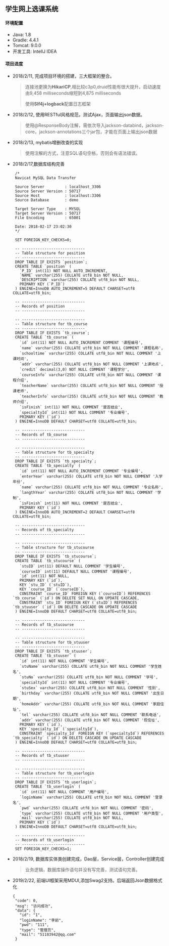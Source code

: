 ## 学生网上选课系统



#### 环境配置

 - Java: 1.8
 - Gradle: 4.4.1
 - Tomcat: 9.0.0
 - 开发工具: IntellJ IDEA



#### 项目进度

 - 2018/2/11, 完成项目环境的搭建，三大框架的整合。
      
    > 连接池更换为**HikariCP**,相比较c3p0,druid性能有很大提升。启动速度由9,458 milliseconds缩短到4,875 milliseconds
    >
    > 使用**Slf4j+logback**配置日志框架
 - 2018/2/12, 使用RESTful风格规范，测试Ajax，页面输出json数据。
    
    > 使用@ResponseBody注解，需依次导入jackson-databind，jackson-core，jackson-annotations三个jar包，才能在页面上输出json数据
 - 2018/2/13, mybatis增删改查的实现
       
    > 使用注解的方式，注意SQL语句空格，否则会有语法错误。
      
 - 2018/2/17,数据库结构完善

        /*
        Navicat MySQL Data Transfer
        
        Source Server         : localhost_3306
        Source Server Version : 50717
        Source Host           : localhost:3306
        Source Database       : demo
        
        Target Server Type    : MYSQL
        Target Server Version : 50717
        File Encoding         : 65001
        
        Date: 2018-02-17 23:02:30
        */
        
        SET FOREIGN_KEY_CHECKS=0;
        
        -- ----------------------------
        -- Table structure for position
        -- ----------------------------
        DROP TABLE IF EXISTS `position`;
        CREATE TABLE `position` (
          `P_ID` int(11) NOT NULL AUTO_INCREMENT,
          `NAME` varchar(255) COLLATE utf8_bin NOT NULL,
          `DESCRIPTION` varchar(255) COLLATE utf8_bin NOT NULL,
          PRIMARY KEY (`P_ID`)
        ) ENGINE=InnoDB AUTO_INCREMENT=5 DEFAULT CHARSET=utf8 COLLATE=utf8_bin;
        
        -- ----------------------------
        -- Records of position
        -- ----------------------------
        
        -- ----------------------------
        -- Table structure for tb_course
        -- ----------------------------
        DROP TABLE IF EXISTS `tb_course`;
        CREATE TABLE `tb_course` (
          `id` int(11) NOT NULL AUTO_INCREMENT COMMENT '课程编号',
          `name` varchar(255) COLLATE utf8_bin NOT NULL COMMENT '课程名称',
          `schooltime` varchar(255) COLLATE utf8_bin NOT NULL COMMENT '上课时间',
          `addr` varchar(255) COLLATE utf8_bin NOT NULL COMMENT '上课地点',
          `credit` decimal(3,0) NOT NULL COMMENT '课程学分',
          `courseInfo` varchar(255) COLLATE utf8_bin NOT NULL COMMENT '课程介绍',
          `teacherName` varchar(255) COLLATE utf8_bin NOT NULL COMMENT '授课老师',
          `teacherInfo` varchar(255) COLLATE utf8_bin NOT NULL COMMENT '教师介绍',
          `isFinish` int(11) NOT NULL COMMENT '是否结业',
          `specialtyId` int(11) NOT NULL COMMENT '专业编号',
          PRIMARY KEY (`id`)
        ) ENGINE=InnoDB DEFAULT CHARSET=utf8 COLLATE=utf8_bin;
        
        -- ----------------------------
        -- Records of tb_course
        -- ----------------------------
        
        -- ----------------------------
        -- Table structure for tb_specialty
        -- ----------------------------
        DROP TABLE IF EXISTS `tb_specialty`;
        CREATE TABLE `tb_specialty` (
          `id` int(11) NOT NULL AUTO_INCREMENT COMMENT '专业编号',
          `enterYear` varchar(255) COLLATE utf8_bin NOT NULL COMMENT '入学年份',
          `name` varchar(255) COLLATE utf8_bin NOT NULL COMMENT '专业名称',
          `langthYear` varchar(255) COLLATE utf8_bin NOT NULL COMMENT '学制',
          `isFinish` int(11) NOT NULL COMMENT '是否结业',
          PRIMARY KEY (`id`)
        ) ENGINE=InnoDB AUTO_INCREMENT=2 DEFAULT CHARSET=utf8 COLLATE=utf8_bin;
        
        -- ----------------------------
        -- Records of tb_specialty
        -- ----------------------------
        
        -- ----------------------------
        -- Table structure for tb_stucourse
        -- ----------------------------
        DROP TABLE IF EXISTS `tb_stucourse`;
        CREATE TABLE `tb_stucourse` (
          `stuID` int(11) DEFAULT NULL COMMENT '学生编号',
          `courseID` int(11) DEFAULT NULL COMMENT '课程编号',
          `id` int(11) NOT NULL,
          PRIMARY KEY (`id`),
          KEY `stu_ID` (`stuID`),
          KEY `course_ID` (`courseID`),
          CONSTRAINT `course_ID` FOREIGN KEY (`courseID`) REFERENCES `tb_course` (`id`) ON DELETE SET NULL ON UPDATE CASCADE,
          CONSTRAINT `stu_ID` FOREIGN KEY (`stuID`) REFERENCES `tb_stuuser` (`id`) ON DELETE CASCADE ON UPDATE CASCADE
        ) ENGINE=InnoDB DEFAULT CHARSET=utf8 COLLATE=utf8_bin;
        
        -- ----------------------------
        -- Records of tb_stucourse
        -- ----------------------------
        
        -- ----------------------------
        -- Table structure for tb_stuuser
        -- ----------------------------
        DROP TABLE IF EXISTS `tb_stuuser`;
        CREATE TABLE `tb_stuuser` (
          `id` int(11) NOT NULL COMMENT '学生编号',
          `stuName` varchar(255) COLLATE utf8_bin NOT NULL COMMENT '学生姓名',
          `stuNo` varchar(255) COLLATE utf8_bin NOT NULL COMMENT '学号',
          `specialtyId` int(11) NOT NULL COMMENT '专业编号',
          `stuSex` varchar(255) COLLATE utf8_bin NOT NULL COMMENT '性别',
          `birthday` varchar(255) COLLATE utf8_bin NOT NULL COMMENT '出生日期',
          `homeAddr` varchar(255) COLLATE utf8_bin NOT NULL COMMENT '家庭住址',
          `tel` varchar(255) COLLATE utf8_bin NOT NULL COMMENT '联系电话',
          `addr` varchar(255) COLLATE utf8_bin NOT NULL COMMENT '现住址',
          PRIMARY KEY (`id`),
          KEY `specialty_Id` (`specialtyId`),
          CONSTRAINT `specialty_Id` FOREIGN KEY (`specialtyId`) REFERENCES `tb_specialty` (`id`) ON DELETE CASCADE ON UPDATE CASCADE
        ) ENGINE=InnoDB DEFAULT CHARSET=utf8 COLLATE=utf8_bin;
        
        -- ----------------------------
        -- Records of tb_stuuser
        -- ----------------------------
        
        -- ----------------------------
        -- Table structure for tb_userlogin
        -- ----------------------------
        DROP TABLE IF EXISTS `tb_userlogin`;
        CREATE TABLE `tb_userlogin` (
          `id` int(11) NOT NULL COMMENT '用户编号',
          `loginName` varchar(255) COLLATE utf8_bin NOT NULL COMMENT '登录名',
          `pwd` varchar(255) COLLATE utf8_bin NOT NULL COMMENT '密码',
          `type` varchar(255) COLLATE utf8_bin NOT NULL COMMENT '用户类型',
          `mail` varchar(255) COLLATE utf8_bin NOT NULL,
          PRIMARY KEY (`id`)
        ) ENGINE=InnoDB DEFAULT CHARSET=utf8 COLLATE=utf8_bin;
        
        -- ----------------------------
        -- Records of tb_userlogin
        -- ----------------------------
        SET FOREIGN_KEY_CHECKS=1;

 - 2018/2/19, 数据库实体类创建完成，Dao层，Service层，Controller创建完成
       
    > 业务逻辑，数据库操作语句并没有写完善，测试语句完善。
 
 - 2019/2/22, 前端UI框架采用MDUI,添加Swag2支持。后端返回Json数据格式化
   ```
   { 
    "code": 0,
    "msg": "访问成功",
    "data": {
      "id": "1",
      "loginName": "李前",
      "pwd": "111",
      "type": "管理员",
      "mail": "51103942@qq.com"
    }
  
   ```
